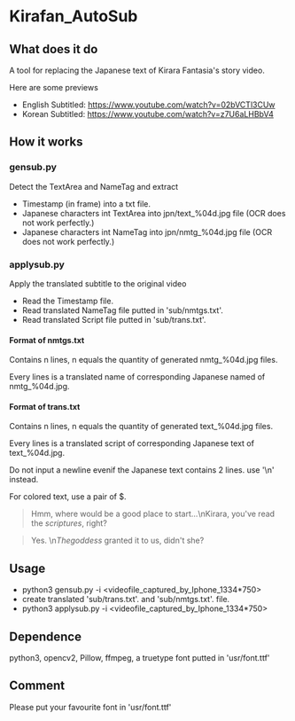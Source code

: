 # Kirafan_AutoSub
## What does it do
A tool for replacing the Japanese text of Kirara Fantasia's story video.

Here are some previews
* English Subtitled:  https://www.youtube.com/watch?v=02bVCTl3CUw
* Korean Subtitled:   https://www.youtube.com/watch?v=z7U6aLHBbV4

## How it works
### gensub.py
Detect the TextArea and NameTag and extract
* Timestamp (in frame) into a txt file.
* Japanese characters int TextArea into jpn/text_%04d.jpg file (OCR does not work perfectly.)
* Japanese characters int NameTag into jpn/nmtg_%04d.jpg file (OCR does not work perfectly.)
### applysub.py
Apply the translated subtitle to the original video
* Read the Timestamp file.
* Read translated NameTag file putted in 'sub/nmtgs.txt'.
* Read translated Script file putted in 'sub/trans.txt'.

#### Format of nmtgs.txt
Contains n lines, n equals the quantity of generated nmtg_%04d.jpg files.

Every lines is a translated name of corresponding Japanese named of nmtg_%04d.jpg.
#### Format of trans.txt
Contains n lines, n equals the quantity of generated text_%04d.jpg files.

Every lines is a translated script of corresponding Japanese text of text_%04d.jpg.

Do not input a newline evenif the Japanese text contains 2 lines. use '\n' instead.

For colored text, use a pair of $.

> Hmm, where would be a good place to start...\nKirara, you've read the $scriptures$, right?

> Yes. \n$The goddess$ granted it to us, didn't she?


## Usage
* python3 gensub.py -i <videofile_captured_by_Iphone_1334*750>
* create translated 'sub/trans.txt'. and 'sub/nmtgs.txt'. file.
* python3 applysub.py -i <videofile_captured_by_Iphone_1334*750>

## Dependence
python3, opencv2, Pillow, ffmpeg, a truetype font putted in 'usr/font.ttf'

## Comment
Please put your favourite font in 'usr/font.ttf'

